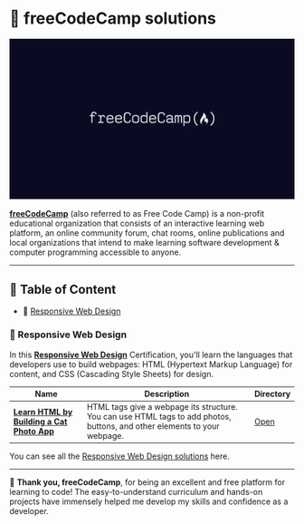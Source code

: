 # 🧠 freeCodeCamp solutions

[![freeCodeCamp banner](./resources/images/freecodecamp.png)](https://www.freecodecamp.org/learn)

[**freeCodeCamp**](https://www.freecodecamp.org/learn) (also referred to as Free Code Camp) is a non-profit educational organization that consists of an interactive learning web platform, an online community forum, chat rooms, online publications and local organizations that intend to make learning software development & computer programming accessible to anyone.

---

## 📁 Table of Content

- 📂 [Responsive Web Design](#-responsive-web-design)

### 📂 Responsive Web Design

In this [**Responsive Web Design**](https://www.freecodecamp.org/learn/2022/responsive-web-design/) Certification, you'll learn the languages that developers use to build webpages: HTML (Hypertext Markup Language) for content, and CSS (Cascading Style Sheets) for design.

| Name | Description | Directory |
| ---- | ----------- | --------- |
| [**Learn HTML by Building a Cat Photo App**](https://www.freecodecamp.org/learn/2022/responsive-web-design/learn-html-by-building-a-cat-photo-app/step-1) | HTML tags give a webpage its structure. You can use HTML tags to add photos, buttons, and other elements to your webpage. | [Open](./resources/documents/01-responsive-web-design/01-learn-html-by-building-a-cat-photo-app/) |

You can see all the [Responsive Web Design solutions](./resources/documents/01-responsive-web-design/responsive-web-design.md) here.

---

🙏 **Thank you, freeCodeCamp**, for being an excellent and free platform for learning to code! The easy-to-understand curriculum and hands-on projects have immensely helped me develop my skills and confidence as a developer.
